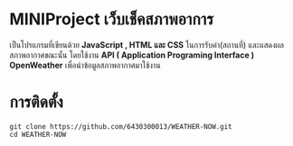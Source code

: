 # MINIProject เว็บเช็คสภาพอาการ

เป็นโปรแกรมที่เขียนด้วย **JavaScript , HTML และ CSS**  ในการรับค่า(สถานที่) และแสดงผลสภาพอากาศขณะนั้น โดยใช้งาน **API ( Application Programing Interface ) OpenWeather**  เพื่อนำข้อมูลสภาพอากาศมาใช้งาน

#  การติดตั้ง

    git clone https://github.com/6430300013/WEATHER-NOW.git
    cd WEATHER-NOW
